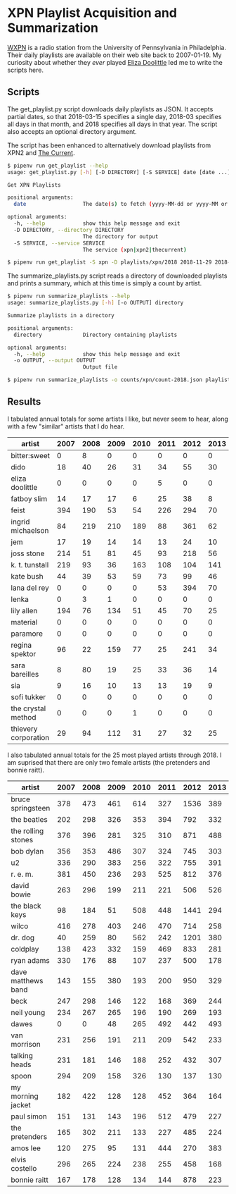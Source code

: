 # XPN Playlist Acquisition and Summarization

[WXPN](http://xpn.org) is a radio station from the University of Pennsylvania in Philadelphia.  Their daily playlists are available on their web site back to 2007-01-19.  My curiosity about whether they *ever* played [Eliza Doolittle](https://www.elizalovechild.com/) led me to write the scripts here.

## Scripts

The get_playlist.py script downloads daily playlists as JSON.  It accepts partial dates, so that 2018-03-15 specifies a single day, 2018-03 specifies all days in that month, and 2018 specifies all days in that year.  The script also accepts an optional directory argument.

The script has been enhanced to alternatively download playlists from XPN2 and [The Current](https://thecurrent.org).

```bash
$ pipenv run get_playlist --help
usage: get_playlist.py [-h] [-D DIRECTORY] [-S SERVICE] date [date ...]

Get XPN Playlists

positional arguments:
  date                  The date(s) to fetch (yyyy-MM-dd or yyyy-MM or yyyy)

optional arguments:
  -h, --help            show this help message and exit
  -D DIRECTORY, --directory DIRECTORY
                        The directory for output
  -S SERVICE, --service SERVICE
                        The service (xpn|xpn2|thecurrent)

$ pipenv run get_playlist -S xpn -D playlists/xpn/2018 2018-11-29 2018-11-30 2018-12
```

The summarize_playlists.py script reads a directory of downloaded playlists and prints a summary, which at this time is simply a count by artist.

```bash
$ pipenv run summarize_playlists --help
usage: summarize_playlists.py [-h] [-o OUTPUT] directory

Summarize playlists in a directory

positional arguments:
  directory             Directory containing playlists

optional arguments:
  -h, --help            show this help message and exit
  -o OUTPUT, --output OUTPUT
                        Output file

$ pipenv run summarize_playlists -o counts/xpn/count-2018.json playlists/xpn/2018
```

## Results

I tabulated annual totals for some artists I like, but never seem to hear, along with a few "similar" artists that I do hear.

| artist | 2007 | 2008 | 2009 | 2010 | 2011 | 2012 | 2013 | 2014 | 2015 | 2016 | 2017 | 2018 | 2019 | 2020 | 2021 |
| ------ | ---- | ---- | ---- | ---- | ---- | ---- | ---- | ---- | ---- | ---- | ---- | ---- | ---- | ---- | ---- |
| bitter:sweet | 0 | 8 | 0 | 0 | 0 | 0 | 0 | 0 | 0 | 0 | 0 | 0 | 0 | 0 | 0 |
| dido | 18 | 40 | 26 | 31 | 34 | 55 | 30 | 24 | 20 | 21 | 14 | 22 | 35 | 18 | 21 |
| eliza doolittle | 0 | 0 | 0 | 0 | 5 | 0 | 0 | 0 | 0 | 0 | 0 | 0 | 0 | 0 | 1 |
| fatboy slim | 14 | 17 | 17 | 6 | 25 | 38 | 8 | 9 | 8 | 11 | 12 | 14 | 13 | 14 | 17 |
| feist | 394 | 190 | 53 | 54 | 226 | 294 | 70 | 73 | 48 | 47 | 76 | 52 | 57 | 56 | 50 |
| ingrid michaelson | 84 | 219 | 210 | 189 | 88 | 361 | 62 | 411 | 68 | 62 | 38 | 49 | 50 | 31 | 32 |
| jem | 17 | 19 | 14 | 14 | 13 | 24 | 10 | 6 | 8 | 2 | 4 | 1 | 3 | 3 | 2 |
| joss stone | 214 | 51 | 81 | 45 | 93 | 218 | 56 | 49 | 119 | 46 | 34 | 48 | 51 | 48 | 36 |
| k. t. tunstall | 219 | 93 | 36 | 163 | 108 | 104 | 141 | 58 | 54 | 59 | 45 | 153 | 68 | 51 | 45 |
| kate bush | 44 | 39 | 53 | 59 | 73 | 99 | 46 | 54 | 64 | 53 | 71 | 87 | 73 | 77 | 89 |
| lana del rey | 0 | 0 | 0 | 0 | 53 | 394 | 70 | 246 | 152 | 94 | 220 | 119 | 216 | 120 | 104 |
| lenka | 0 | 3 | 1 | 0 | 0 | 0 | 0 | 0 | 0 | 0 | 1 | 1 | 0 | 0 | 0 |
| lily allen | 194 | 76 | 134 | 51 | 45 | 70 | 25 | 26 | 19 | 17 | 19 | 21 | 25 | 29 | 24 |
| material | 0 | 0 | 0 | 0 | 0 | 0 | 0 | 0 | 0 | 0 | 0 | 0 | 1 | 3 | 0 |
| paramore | 0 | 0 | 0 | 0 | 0 | 0 | 0 | 0 | 0 | 0 | 0 | 2 | 1 | 0 | 1 |
| regina spektor | 96 | 22 | 159 | 77 | 25 | 241 | 34 | 26 | 16 | 22 | 15 | 4 | 20 | 9 | 5 |
| sara bareilles | 8 | 80 | 19 | 25 | 33 | 36 | 14 | 14 | 11 | 12 | 9 | 44 | 159 | 36 | 29 |
| sia | 9 | 16 | 10 | 13 | 13 | 19 | 9 | 6 | 3 | 5 | 5 | 7 | 3 | 6 | 4 |
| sofi tukker | 0 | 0 | 0 | 0 | 0 | 0 | 0 | 0 | 0 | 9 | 0 | 0 | 0 | 0 | 0 |
| the crystal method | 0 | 0 | 0 | 1 | 0 | 0 | 0 | 0 | 0 | 0 | 1 | 0 | 0 | 1 | 0 |
| thievery corporation | 29 | 94 | 112 | 31 | 27 | 32 | 25 | 44 | 21 | 25 | 25 | 16 | 21 | 15 | 10 |

I also tabulated annual totals for the 25 most played artists through 2018.  I am suprised that there are only two female artists (the pretenders and bonnie raitt).

| artist | 2007 | 2008 | 2009 | 2010 | 2011 | 2012 | 2013 | 2014 | 2015 | 2016 | 2017 | 2018 |
| ------ | ---- | ---- | ---- | ---- | ---- | ---- | ---- | ---- | ---- | ---- | ---- | ---- |
| bruce springsteen | 378 | 473 | 461 | 614 | 327 | 1536 | 389 | 615 | 400 | 493 | 313 | 362 |
| the beatles | 202 | 298 | 326 | 353 | 394 | 792 | 332 | 626 | 434 | 625 | 610 | 767 |
| the rolling stones | 376 | 396 | 281 | 325 | 310 | 871 | 488 | 503 | 302 | 501 | 405 | 500 |
| bob dylan | 356 | 353 | 486 | 307 | 324 | 745 | 303 | 370 | 360 | 496 | 307 | 318 |
| u2 | 336 | 290 | 383 | 256 | 322 | 755 | 391 | 502 | 302 | 298 | 367 | 334 |
| r. e. m. | 381 | 450 | 236 | 293 | 525 | 812 | 376 | 356 | 282 | 294 | 254 | 277 |
| david bowie | 263 | 296 | 199 | 211 | 221 | 506 | 526 | 303 | 274 | 683 | 521 | 411 |
| the black keys | 98 | 184 | 51 | 508 | 448 | 1441 | 294 | 597 | 187 | 160 | 81 | 116 |
| wilco | 416 | 278 | 403 | 246 | 470 | 714 | 258 | 169 | 356 | 394 | 222 | 169 |
| dr. dog | 40 | 259 | 80 | 562 | 242 | 1201 | 380 | 346 | 183 | 254 | 81 | 370 |
| coldplay | 138 | 423 | 332 | 159 | 469 | 833 | 281 | 489 | 250 | 300 | 106 | 126 |
| ryan adams | 330 | 176 | 88 | 107 | 237 | 500 | 178 | 511 | 427 | 232 | 479 | 198 |
| dave matthews band | 143 | 155 | 380 | 193 | 200 | 950 | 329 | 228 | 154 | 142 | 97 | 275 |
| beck | 247 | 298 | 146 | 122 | 168 | 369 | 244 | 411 | 325 | 256 | 310 | 324 |
| neil young | 234 | 267 | 265 | 196 | 190 | 269 | 193 | 243 | 283 | 349 | 346 | 297 |
| dawes | 0 | 0 | 48 | 265 | 492 | 442 | 493 | 122 | 379 | 300 | 209 | 324 |
| van morrison | 231 | 256 | 191 | 211 | 209 | 542 | 233 | 240 | 202 | 287 | 223 | 229 |
| talking heads | 231 | 181 | 146 | 188 | 252 | 432 | 307 | 306 | 268 | 253 | 237 | 246 |
| spoon | 294 | 209 | 158 | 326 | 130 | 137 | 130 | 467 | 314 | 127 | 533 | 159 |
| my morning jacket | 182 | 422 | 128 | 128 | 452 | 364 | 164 | 161 | 576 | 169 | 103 | 126 |
| paul simon | 151 | 131 | 143 | 196 | 512 | 479 | 227 | 215 | 178 | 367 | 162 | 170 |
| the pretenders | 165 | 302 | 211 | 133 | 227 | 485 | 224 | 155 | 178 | 324 | 239 | 241 |
| amos lee | 120 | 275 | 95 | 131 | 444 | 270 | 383 | 195 | 147 | 404 | 137 | 283 |
| elvis costello | 296 | 265 | 224 | 238 | 255 | 458 | 168 | 217 | 183 | 197 | 213 | 156 |
| bonnie raitt | 167 | 178 | 128 | 134 | 144 | 878 | 223 | 150 | 131 | 446 | 141 | 135 |
